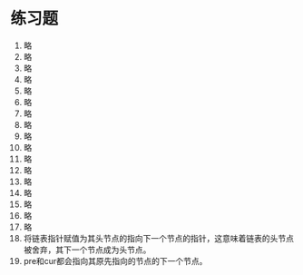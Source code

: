 # 练习题

1. 略
2. 略
3. 略
4. 略
5. 略
6. 略
7. 略
8. 略
9. 略
10. 略
11. 略
12. 略
13. 略
14. 略
15. 略
16. 略
17. 略
18. 将链表指针赋值为其头节点的指向下一个节点的指针，这意味着链表的头节点被舍弃，其下一个节点成为头节点。
19. pre和cur都会指向其原先指向的节点的下一个节点。